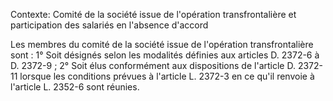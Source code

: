 Contexte: Comité de la société issue de l'opération transfrontalière et participation des salariés en l'absence d'accord

Les membres du comité de la société issue de l'opération transfrontalière sont : 1° Soit désignés selon les modalités définies aux articles D. 2372-6 à D. 2372-9 ; 2° Soit élus conformément aux dispositions de l'article D. 2372-11 lorsque les conditions prévues à l'article L. 2372-3 en ce qu'il renvoie à l'article L. 2352-6 sont réunies.